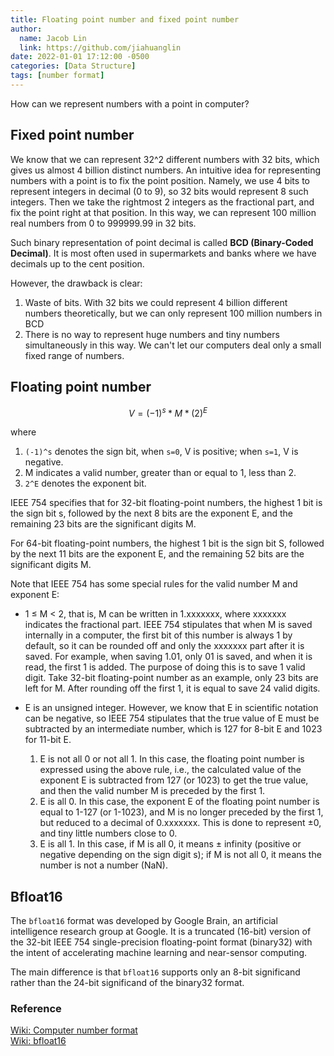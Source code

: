```yaml
---
title: Floating point number and fixed point number
author:
  name: Jacob Lin
  link: https://github.com/jiahuanglin
date: 2022-01-01 17:12:00 -0500
categories: [Data Structure]
tags: [number format]
---
```


How can we represent numbers with a point in computer?

## Fixed point number
We know that we can represent 32^2 different numbers with 32 bits, which gives us almost 4 billion distinct numbers. An intuitive idea for representing numbers with a point is to fix the point position. Namely, we use 4 bits to represent integers in decimal (0 to 9), so 32 bits would represent 8 such integers. Then we take the rightmost 2 integers as the fractional part, and fix the point right at that position. In this way, we can represent 100 million real numbers from 0 to 999999.99 in 32 bits.

Such binary representation of point decimal is called **BCD (Binary-Coded Decimal)**. It is most often used in supermarkets and banks where we have decimals up to the cent position.

However, the drawback is clear:
1. Waste of bits. With 32 bits we could represent 4 billion different numbers theoretically, but we can only represent 100 million numbers in BCD
2. There is no way to represent huge numbers and tiny numbers simultaneously in this way. We can't let our computers deal only a small fixed range of numbers.

## Floating point number
```math
V = (-1)^s * M * (2)^E
```
where
1. `(-1)^s` denotes the sign bit, when `s=0`, V is positive; when `s=1`, V is negative.
2. M indicates a valid number, greater than or equal to 1, less than 2.
3. `2^E` denotes the exponent bit.

IEEE 754 specifies that for 32-bit floating-point numbers, the highest 1 bit is the sign bit s, followed by the next 8 bits are the exponent E, and the remaining 23 bits are the significant digits M.

For 64-bit floating-point numbers, the highest 1 bit is the sign bit S, followed by the next 11 bits are the exponent E, and the remaining 52 bits are the significant digits M.

Note that IEEE 754 has some special rules for the valid number M and exponent E:

- 1 ≤ M < 2, that is, M can be written in 1.xxxxxxx, where xxxxxxx indicates the fractional part. IEEE 754 stipulates that when M is saved internally in a computer, the first bit of this number is always 1 by default, so it can be rounded off and only the xxxxxxx part after it is saved. For example, when saving 1.01, only 01 is saved, and when it is read, the first 1 is added. The purpose of doing this is to save 1 valid digit. Take 32-bit floating-point number as an example, only 23 bits are left for M. After rounding off the first 1, it is equal to save 24 valid digits.

- E is an unsigned integer. However, we know that E in scientific notation can be negative, so IEEE 754 stipulates that the true value of E must be subtracted by an intermediate number, which is 127 for 8-bit E and 1023 for 11-bit E.
  1. E is not all 0 or not all 1. In this case, the floating point number is expressed using the above rule, i.e., the calculated value of the exponent E is subtracted from 127 (or 1023) to get the true value, and then the valid number M is preceded by the first 1.
  2. E is all 0. In this case, the exponent E of the floating point number is equal to 1-127 (or 1-1023), and M is no longer preceded by the first 1, but reduced to a decimal of 0.xxxxxxx. This is done to represent ±0, and tiny little numbers close to 0.
  3. E is all 1. In this case, if M is all 0, it means ± infinity (positive or negative depending on the sign digit s); if M is not all 0, it means the number is not a number (NaN).

## Bfloat16
The `bfloat16` format was developed by Google Brain, an artificial intelligence research group at Google. It is a truncated (16-bit) version of the 32-bit IEEE 754 single-precision floating-point format (binary32) with the intent of accelerating machine learning and near-sensor computing.

The main difference is that `bfloat16` supports only an 8-bit significand rather than the 24-bit significand of the binary32 format.


### Reference
[Wiki: Computer number format](https://en.wikipedia.org/wiki/Computer_number_format)\
[Wiki: bfloat16](https://en.wikipedia.org/wiki/Bfloat16_floating-point_format)